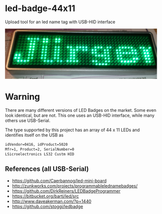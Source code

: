 # led-badge-44x11
Upload tool for an led name tag with USB-HID interface

![LED Mini Board](green_badge.jpg)

# Warning

There are many different versions of LED Badges on the market.
Some even look identical, but are not.
This one uses an USB-HID interface, while many others use USB-Serial.

The type supported by this project has an array of 44 x 11 LEDs and
identifies itself on the USB as

    idVendor=0416, idProduct=5020
    Mfr=1, Product=2, SerialNumber=0
    LSicroelectronics LS32 Custm HID


## References (all USB-Serial)
 * https://github.com/Caerbannog/led-mini-board
 * http://zunkworks.com/projects/programmablelednamebadges/
 * https://github.com/DirkReiners/LEDBadgeProgrammer
 * https://bitbucket.org/bartj/led/src
 * http://www.daveakerman.com/?p=1440
 * https://github.com/stoggi/ledbadge
